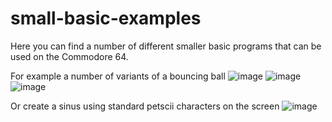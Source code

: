 # small-basic-examples
Here you can find a number of different smaller basic programs that can be used on the Commodore 64.

For example a number of variants of a bouncing ball
![image](https://github.com/justforthefunofit/small-basic-examples/assets/116113817/a45ca521-188e-43bd-a6c1-b9e0203fe67d)
![image](https://github.com/justforthefunofit/small-basic-examples/assets/116113817/fac846f9-8453-463e-a91d-e6fbbb5e423e)
![image](https://github.com/justforthefunofit/small-basic-examples/assets/116113817/263d97d3-4def-436a-add8-2ce28f3baa52)

Or create a sinus using standard petscii characters on the screen
![image](https://github.com/justforthefunofit/small-basic-examples/assets/116113817/dfb46469-a183-4368-a737-98dc389a63eb)

